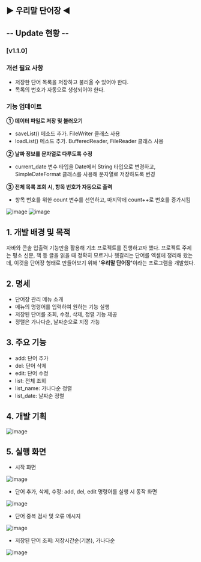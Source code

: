 ## ▶ 우리말 단어장 ◀

## -- Update 현황 --
### [v1.1.0]
### 개선 필요 사항
 - 저장한 단어 목록을 저장하고 불러올 수 있어야 한다.
 - 목록의 번호가 자동으로 생성되어야 한다.
### 기능 업데이트
 <b>① 데이터 파일로 저장 및 불러오기</b>
  - saveList() 메소드 추가. FileWriter 클래스 사용
  - loadList() 메소드 추가. BufferedReader, FileReader 클래스 사용

 <b>② 날짜 정보를 문자열로 다루도록 수정</b>
  - current_date 변수 타입을 Date에서 String 타입으로 변경하고, SimpleDateFormat 클래스를 사용해 문자열로 저장하도록 변경
  
 <b>③ 전체 목록 조회 시, 항목 번호가 자동으로 출력</b>
  - 항목 번호를 위한 count 변수를 선언하고, 마지막에 count++로 번호를 증가시킴

![image](https://user-images.githubusercontent.com/130851245/235314768-bddd8b0c-b6f1-4d73-9fe9-7067d157d34a.png)
![image](https://user-images.githubusercontent.com/130851245/235314725-0220897f-2e30-4c26-8dc8-48a0f760b439.png)



## 1. 개발 배경 및 목적
자바와 콘솔 입출력 기능만을 활용해 기초 프로젝트를 진행하고자 했다. 프로젝트 주제는 평소 신문, 책 등 글을 읽을 때 정확히 모르거나 헷갈리는 단어를 엑셀에 정리해 왔는데, 이것을 단어장 형태로 만들어보기 위해 <b>'우리말 단어장'</b>이라는 프로그램을 개발했다.

## 2. 명세
 - 단어장 관리 메뉴 소개
 - 메뉴의 명령어를 입력하여 원하는 기능 실행
 - 저장된 단어를 조회, 수정, 삭제, 정렬 기능 제공
 - 정렬은 가나다순, 날짜순으로 지정 가능
 
 ## 3. 주요 기능
 - add: 단어 추가
 - del: 단어 삭제
 - edit: 단어 수정
 - list: 전체 조회
 - list_name: 가나다순 정렬
 - list_date: 날짜순 정렬
 
 ## 4. 개발 기획
![image](https://user-images.githubusercontent.com/130851245/232711469-3fcf9e42-9b24-4e5c-a541-12fdab6fc468.png)

 ## 5. 실행 화면
  - 시작 화면
  
![image](https://user-images.githubusercontent.com/130851245/232724721-ec8054a2-d674-4d46-a267-7e75ad987934.png)

  - 단어 추가, 삭제, 수정: add, del, edit 명령어를 실행 시 동작 화면

![image](https://user-images.githubusercontent.com/130851245/232737816-a2549b6f-6c56-477f-ac7e-2eadabc167cd.png)

  - 단어 중복 검사 및 오류 메시지

![image](https://user-images.githubusercontent.com/130851245/232741839-ed44acf2-9569-445f-8def-d01e1f3ec804.png)

  - 저장된 단어 조회: 저장시간순(기본), 가나다순

![image](https://user-images.githubusercontent.com/130851245/232742197-72f8cdc7-b802-4808-9ffe-291b416d526b.png)
